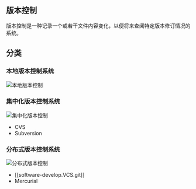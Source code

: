 
## 版本控制

版本控制是一种记录一个或若干文件内容变化，以便将来查阅特定版本修订情况的系统。

## 分类

### 本地版本控制系统

![本地版本控制](https://git-scm.com/book/en/v2/images/local.png)


### 集中化版本控制系统

![集中化版本控制](https://git-scm.com/book/en/v2/images/centralized.png)

- CVS
- Subversion

### 分布式版本控制系统

![分布式版本控制](https://git-scm.com/book/en/v2/images/distributed.png)

- [[software-develop.VCS.git]]
- Mercurial